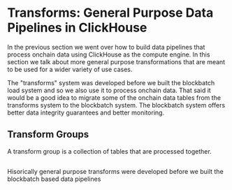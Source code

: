 # Transforms: General Purpose Data Pipelines in ClickHouse

In the previous section we went over how to build data pipelines that process onchain data using
ClickHouse as the compute engine. In this section we talk about more general purpose transformations
that are meant to be used for a wider variety of use cases. 

The "transforms" system was developed before we built the blockbatch load system and so we also use
it to process onchain data. That said it would be a good idea to migrate some of the onchain data
tables from the transforms system to the blockbatch system. The blockbatch system offers better
data integrity guarantees and better monitoring.

## Transform Groups

A transform group is a collection of tables that are processed together. 


##


Hisorically general purpose transforms were developed before we built the blockbatch based data
pipelines
